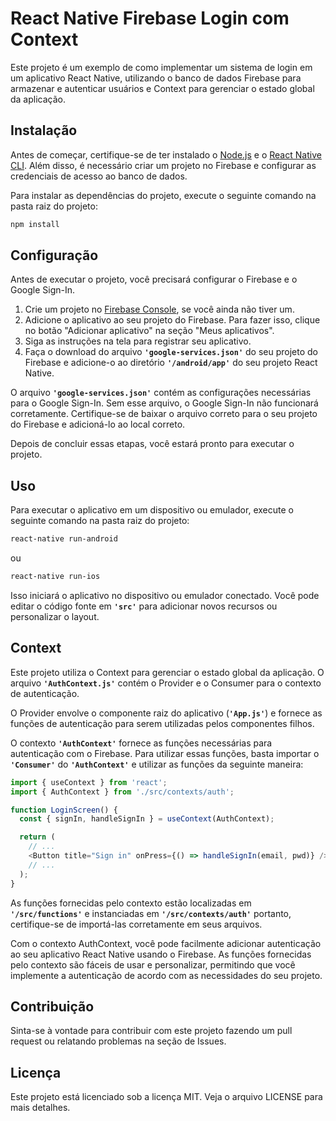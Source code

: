 # React Native Firebase Login com Context

Este projeto é um exemplo de como implementar um sistema de login em um aplicativo React Native, utilizando o banco de dados Firebase para armazenar e autenticar usuários e Context para gerenciar o estado global da aplicação.

## Instalação

Antes de começar, certifique-se de ter instalado o [Node.js](https://nodejs.org/) e o [React Native CLI](https://reactnative.dev/docs/environment-setup). Além disso, é necessário criar um projeto no Firebase e configurar as credenciais de acesso ao banco de dados.

Para instalar as dependências do projeto, execute o seguinte comando na pasta raiz do projeto:

~~~bash
npm install
~~~

## Configuração

Antes de executar o projeto, você precisará configurar o Firebase e o Google Sign-In. 

1. Crie um projeto no [Firebase Console](https://console.firebase.google.com/), se você ainda não tiver um.
2. Adicione o aplicativo ao seu projeto do Firebase. Para fazer isso, clique no botão "Adicionar aplicativo" na seção "Meus aplicativos".
3. Siga as instruções na tela para registrar seu aplicativo.
4. Faça o download do arquivo **`'google-services.json'`** do seu projeto do Firebase e adicione-o ao diretório **`'/android/app'`** do seu projeto React Native.

O arquivo **`'google-services.json'`** contém as configurações necessárias para o Google Sign-In. Sem esse arquivo, o Google Sign-In não funcionará corretamente. Certifique-se de baixar o arquivo correto para o seu projeto do Firebase e adicioná-lo ao local correto.

Depois de concluir essas etapas, você estará pronto para executar o projeto.

## Uso

Para executar o aplicativo em um dispositivo ou emulador, execute o seguinte comando na pasta raiz do projeto:

```bash
react-native run-android
```
ou

```bash
react-native run-ios
```

Isso iniciará o aplicativo no dispositivo ou emulador conectado. Você pode editar o código fonte em **`'src'`** para adicionar novos recursos ou personalizar o layout.

## Context

Este projeto utiliza o Context para gerenciar o estado global da aplicação. O arquivo **`'AuthContext.js'`** contém o Provider e o Consumer para o contexto de autenticação.

O Provider envolve o componente raiz do aplicativo (**`'App.js'`**) e fornece as funções de autenticação para serem utilizadas pelos componentes filhos. 

O contexto **`'AuthContext'`** fornece as funções necessárias para autenticação com o Firebase. Para utilizar essas funções, basta importar o **`'Consumer'`** do **`'AuthContext'`** e utilizar as funções da seguinte maneira:

```js
import { useContext } from 'react';
import { AuthContext } from './src/contexts/auth';

function LoginScreen() {
  const { signIn, handleSignIn } = useContext(AuthContext);

  return (
    // ...
    <Button title="Sign in" onPress={() => handleSignIn(email, pwd)} />
    // ...
  );
}
```

As funções fornecidas pelo contexto estão localizadas em **`'/src/functions'`** e instanciadas em **`'/src/contexts/auth'`** portanto, certifique-se de importá-las corretamente em seus arquivos.

Com o contexto AuthContext, você pode facilmente adicionar autenticação ao seu aplicativo React Native usando o Firebase. As funções fornecidas pelo contexto são fáceis de usar e personalizar, permitindo que você implemente a autenticação de acordo com as necessidades do seu projeto.

## Contribuição

Sinta-se à vontade para contribuir com este projeto fazendo um pull request ou relatando problemas na seção de Issues.

## Licença

Este projeto está licenciado sob a licença MIT. Veja o arquivo LICENSE para mais detalhes.